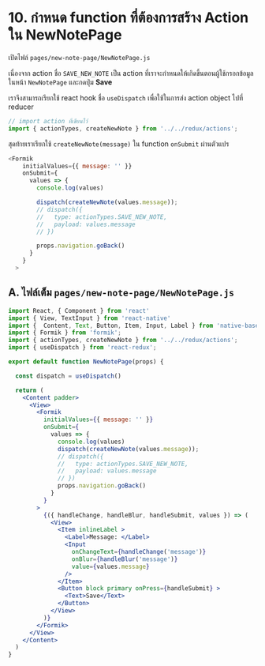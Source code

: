 
# 10. กำหนด function ที่ต้องการสร้าง Action ใน NewNotePage

เปิดไฟล์ `pages/new-note-page/NewNotePage.js` 

เนื่องจาก action ชื่อ `SAVE_NEW_NOTE` เป็น action ที่เราจะกำหนดให้เกิดขึ้นตอนผู้ใช้กรอกข้อมูลในหน้า `NewNotePage` และกดปุ่ม **Save** 

เราจึงสามารถเรียกใช้ react hook ชื่อ `useDispatch` เพื่อใช้ในการส่ง action object ไปที่ reducer

```jsx
// import action ที่เขียนไว้
import { actionTypes, createNewNote } from '../../redux/actions';
```

สุดท้ายเราเรียกใช้ `createNewNote(message)` ใน function `onSubmit` ผ่านตัวแปร

```js
<Formik
    initialValues={{ message: '' }}
    onSubmit={
      values => {
        console.log(values)

        dispatch(createNewNote(values.message));
        // dispatch({
        //   type: actionTypes.SAVE_NEW_NOTE,
        //   payload: values.message
        // })

        props.navigation.goBack()
      }
    }
  >
```

## A. ไฟล์เต็ม `pages/new-note-page/NewNotePage.js` 

```jsx
import React, { Component } from 'react'
import { View, TextInput } from 'react-native'
import {  Content, Text, Button, Item, Input, Label } from 'native-base';
import { Formik } from 'formik';
import { actionTypes, createNewNote } from '../../redux/actions';
import { useDispatch } from 'react-redux';

export default function NewNotePage(props) {

  const dispatch = useDispatch()

  return (
    <Content padder>
      <View>
        <Formik
          initialValues={{ message: '' }}
          onSubmit={
            values => {
              console.log(values)
              dispatch(createNewNote(values.message));
              // dispatch({
              //   type: actionTypes.SAVE_NEW_NOTE,
              //   payload: values.message
              // })
              props.navigation.goBack()
            }
          }
        >
          {({ handleChange, handleBlur, handleSubmit, values }) => (
            <View>
              <Item inlineLabel >
                <Label>Message: </Label>
                <Input
                  onChangeText={handleChange('message')}
                  onBlur={handleBlur('message')}
                  value={values.message}
                />
              </Item>
              <Button block primary onPress={handleSubmit} >
                <Text>Save</Text>
              </Button>
            </View>
          )}
        </Formik>
      </View>
    </Content>
  )
}


```
